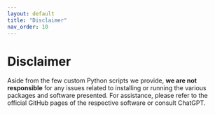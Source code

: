 ```yaml
---
layout: default
title: "Disclaimer"
nav_order: 10
---
```


# Disclaimer

Aside from the few custom Python scripts we provide, **we are not responsible** for any issues related to installing or running 
the various packages and software presented. For assistance, please refer to the official GitHub pages of the respective software 
or consult ChatGPT.
